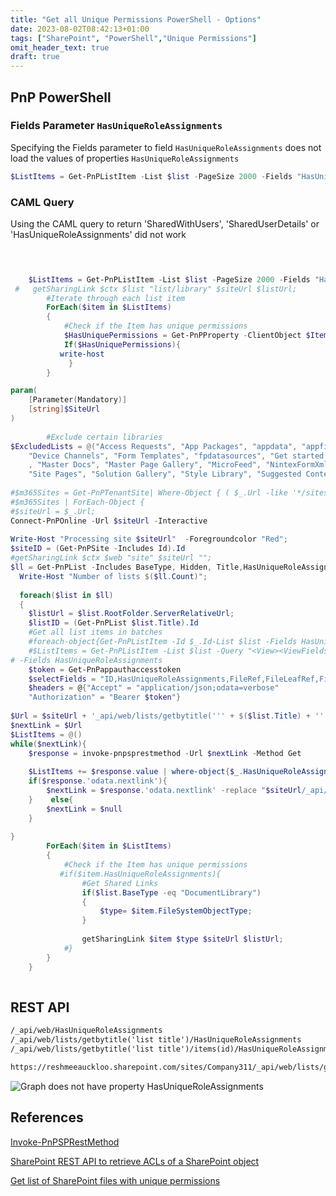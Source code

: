 ```yaml
---
title: "Get all Unique Permissions PowerShell - Options"
date: 2023-08-02T08:42:13+01:00
tags: ["SharePoint", "PowerShell","Unique Permissions"]
omit_header_text: true
draft: true
---
```


## PnP PowerShell

### Fields Parameter `HasUniqueRoleAssignments`
Specifying the Fields parameter to field `HasUniqueRoleAssignments` does not load the values of properties `HasUniqueRoleAssignments`


 ```powerShell
 $ListItems = Get-PnPListItem -List $list -PageSize 2000 -Fields "HasUniqueRoleAssignments"
 ```

### CAML Query

Using the CAML query to return 'SharedWithUsers', 'SharedUserDetails' or 'HasUniqueRoleAssignments' did not work

```powershell

```

```powershell
    

    $ListItems = Get-PnPListItem -List $list -PageSize 2000 -Fields "HasUniqueRoleAssignments"
 #   getSharingLink $ctx $list "list/library" $siteUrl $listUrl;
        #Iterate through each list item
        ForEach($item in $ListItems)
        {
            #Check if the Item has unique permissions
            $HasUniquePermissions = Get-PnPProperty -ClientObject $Item -Property "HasUniqueRoleAssignments"
            If($HasUniquePermissions){
           write-host 
             }
        }

param(
    [Parameter(Mandatory)]
    [string]$SiteUrl
)
 
        #Exclude certain libraries
$ExcludedLists = @("Access Requests", "App Packages", "appdata", "appfiles","Apps for SharePoint" ,"Apps in Testing", "Cache Profiles", "Composed Looks", "Content and Structure Reports", "Content type publishing error log", "Converted Forms",
    "Device Channels", "Form Templates", "fpdatasources", "Get started with Apps for Office and SharePoint", "List Template Gallery", "Long Running Operation Status", "Maintenance Log Library", "Images", "site collection images"
    , "Master Docs", "Master Page Gallery", "MicroFeed", "NintexFormXml", "Quick Deploy Items", "Relationships List", "Reusable Content", "Reporting Metadata", "Reporting Templates", "Search Config List", "Site Assets", "Preservation Hold Library",
    "Site Pages", "Solution Gallery", "Style Library", "Suggested Content Browser Locations", "Theme Gallery", "TaxonomyHiddenList", "User Information List", "Web Part Gallery", "wfpub", "wfsvc", "Workflow History", "Workflow Tasks", "Pages")
 
#$m365Sites = Get-PnPTenantSite| Where-Object { ( $_.Url -like '*/sites/*') -and $_.Template -ne 'RedirectSite#0' }
#$m365Sites | ForEach-Object {
#$siteUrl = $_.Url;    
Connect-PnPOnline -Url $siteUrl -Interactive
 
Write-Host "Processing site $siteUrl"  -Foregroundcolor "Red";
$siteID = (Get-PnPSite -Includes Id).Id
#getSharingLink $ctx $web "site" $siteUrl "";
$ll = Get-PnPList -Includes BaseType, Hidden, Title,HasUniqueRoleAssignments,RootFolder | Where-Object {$_.Hidden -eq $False -and $_.Title -notin $ExcludedLists } #$_.BaseType -eq "DocumentLibrary"
  Write-Host "Number of lists $($ll.Count)";
 
  foreach($list in $ll)
  {
    $listUrl = $list.RootFolder.ServerRelativeUrl;    
    $listID = (Get-PnPList $list.Title).Id
    #Get all list items in batches
    #foreach-object{Get-PnPListItem -Id $_.Id-List $list -Fields HasUniqueRoleAssignments} |
    #$ListItems = Get-PnPListItem -List $list -Query "<View><ViewFields><FieldRef Name='HasUniqueRoleAssignments'/><FieldRef Name='FileRef'/><FieldRef Name='FileSystemObjectType'/><FieldRef Name='FileLeafRef'/></ViewFields><Query></Query></View>"
# -Fields HasUniqueRoleAssignments
    $token = Get-PnPappauthaccesstoken
    $selectFields = "ID,HasUniqueRoleAssignments,FileRef,FileLeafRef,FileSystemObjectType"
    $headers = @{"Accept" = "application/json;odata=verbose"
    "Authorization" = "Bearer $token"}
   
$Url = $siteUrl + '_api/web/lists/getbytitle(''' + $($list.Title) + ''')/items?$select=' + $($selectFields)
$nextLink = $Url
$ListItems = @()
while($nextLink){  
    $response = invoke-pnpsprestmethod -Url $nextLink -Method Get
   
    $ListItems += $response.value | where-object{$_.HasUniqueRoleAssignments -eq $true}
    if($response.'odata.nextlink'){
        $nextLink = $response.'odata.nextlink' -replace "$siteUrl/_api/",""
    }    else{
        $nextLink = $null
    }
 
}
        ForEach($item in $ListItems)
        {
            #Check if the Item has unique permissions
           #if($item.HasUniqueRoleAssignments){
                #Get Shared Links
                if($list.BaseType -eq "DocumentLibrary")
                {
                    $type= $item.FileSystemObjectType;
                }
               
                getSharingLink $item $type $siteUrl $listUrl;
            #}
        }
    }
 
```

## REST API 

```md
/_api/web/HasUniqueRoleAssignments  
/_api/web/lists/getbytitle('list title')/HasUniqueRoleAssignments  
/_api/web/lists/getbytitle('list title')/items(id)/HasUniqueRoleAssignments  
```

```md
https://reshmeeauckloo.sharepoint.com/sites/Company311/_api/web/lists/getbytitle('Documents')/items(5)?$Select=ID,HasUniqueRoleAssignments
```


![Graph does not have property HasUniqueRoleAssignments](../images/powershell_getallitemswithUniquePermissions/MSGraph_HasUniqueRoleAssignments_Does_NotExist.png)

## References

[Invoke-PnPSPRestMethod](https://pnp.github.io/powershell/cmdlets/Invoke-PnPSPRestMethod.html)

[SharePoint REST API to retrieve ACLs of a SharePoint object](https://learn.microsoft.com/en-us/answers/questions/208656/sharepoint-rest-api-to-retrieve-acls-of-a-sharepoi)

[Get list of SharePoint files with unique permissions](https://community.powerplatform.com/forums/thread/details/?threadid=ee28b49a-4c5e-4882-b370-32ff84795ffd)